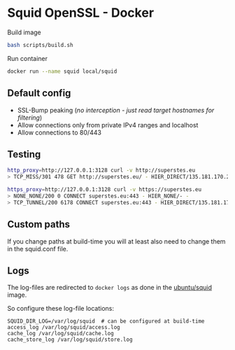 # Squid OpenSSL - Docker

Build image
```bash
bash scripts/build.sh
```

Run container
```bash
docker run --name squid local/squid
```

## Default config

* SSL-Bump peaking (*no interception - just read target hostnames for filtering*)
* Allow connections only from private IPv4 ranges and localhost
* Allow connections to 80/443

## Testing

```bash
http_proxy=http://127.0.0.1:3128 curl -v http://superstes.eu
> TCP_MISS/301 478 GET http://superstes.eu/ - HIER_DIRECT/135.181.170.219 text/html

https_proxy=http://127.0.0.1:3128 curl -v https://superstes.eu
> NONE_NONE/200 0 CONNECT superstes.eu:443 - HIER_NONE/- -
> TCP_TUNNEL/200 6178 CONNECT superstes.eu:443 - HIER_DIRECT/135.181.170.219 -
```

## Custom paths

If you change paths at build-time you will at least also need to change them in the squid.conf file.

## Logs
The log-files are redirected to `docker logs` as done in the [ubuntu/squid](https://hub.docker.com/r/ubuntu/squid) image.

So configure these log-file locations:

```
SQUID_DIR_LOG=/var/log/squid  # can be configured at build-time
access_log /var/log/squid/access.log
cache_log /var/log/squid/cache.log
cache_store_log /var/log/squid/store.log
```
